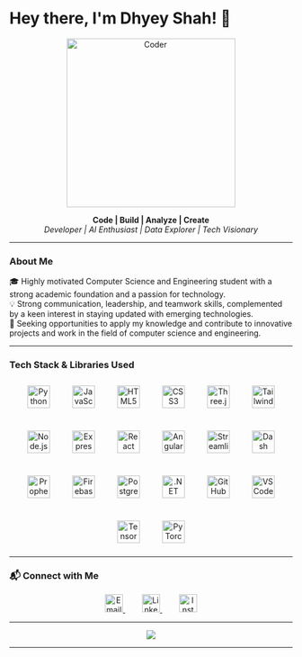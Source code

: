 # Hey there, I'm Dhyey Shah! 👋

<p align="center">
  <img src="https://cdn.dribbble.com/users/1162077/screenshots/3848914/programmer.gif" alt="Coder" width="300"/>
</p>

<p align="center">
  <b>Code | Build | Analyze | Create</b><br>
  <i>Developer | AI Enthusiast | Data Explorer | Tech Visionary</i>
</p>

---

###  About Me

🎓 Highly motivated Computer Science and Engineering student with a strong academic foundation and a passion for technology.  
💡 Strong communication, leadership, and teamwork skills, complemented by a keen interest in staying updated with emerging technologies.  
🚀 Seeking opportunities to apply my knowledge and contribute to innovative projects and work in the field of computer science and engineering.

---

###  Tech Stack & Libraries Used

<p align="center" style="display: flex; gap: 20px; flex-wrap: wrap; justify-content: center;">

  <!-- Languages -->
  <a href="https://www.python.org/" target="_blank" rel="noopener noreferrer" style="margin: 10px;">
    <img class="tech-icon" src="https://cdn.jsdelivr.net/gh/devicons/devicon/icons/python/python-original.svg" alt="Python" width="40" height="40"/>
  </a>
  <a href="https://developer.mozilla.org/en-US/docs/Web/JavaScript" target="_blank" rel="noopener noreferrer" style="margin: 10px;">
    <img class="tech-icon" src="https://cdn.jsdelivr.net/gh/devicons/devicon/icons/javascript/javascript-original.svg" alt="JavaScript" width="40" height="40"/>
  </a>
  <a href="https://developer.mozilla.org/en-US/docs/Web/HTML" target="_blank" rel="noopener noreferrer" style="margin: 10px;">
    <img class="tech-icon" src="https://cdn.jsdelivr.net/gh/devicons/devicon/icons/html5/html5-original.svg" alt="HTML5" width="40" height="40"/>
  </a>
  <a href="https://developer.mozilla.org/en-US/docs/Web/CSS" target="_blank" rel="noopener noreferrer" style="margin: 10px;">
    <img class="tech-icon" src="https://cdn.jsdelivr.net/gh/devicons/devicon/icons/css3/css3-original.svg" alt="CSS3" width="40" height="40"/>
  </a>

  <!-- Frameworks / Libraries -->
  <a href="https://threejs.org/" target="_blank" rel="noopener noreferrer" style="margin: 10px;">
    <img class="tech-icon" src="https://cdn.jsdelivr.net/gh/devicons/devicon/icons/threejs/threejs-original.svg" alt="Three.js" width="40" height="40"/>
  </a>
  <a href="https://tailwindcss.com/" target="_blank" rel="noopener noreferrer" style="margin: 10px;">
    <img class="tech-icon" src="https://cdn.jsdelivr.net/gh/devicons/devicon/icons/tailwindcss/tailwindcss-plain.svg" alt="Tailwind CSS" width="40" height="40"/>
  </a>
  <a href="https://nodejs.org/" target="_blank" rel="noopener noreferrer" style="margin: 10px;">
    <img class="tech-icon" src="https://cdn.jsdelivr.net/gh/devicons/devicon/icons/nodejs/nodejs-original.svg" alt="Node.js" width="40" height="40"/>
  </a>
  <a href="https://expressjs.com/" target="_blank" rel="noopener noreferrer" style="margin: 10px;">
    <img class="tech-icon" src="https://cdn.jsdelivr.net/gh/devicons/devicon/icons/express/express-original.svg" alt="Express.js" width="40" height="40"/>
  </a>
  <a href="https://reactjs.org/" target="_blank" rel="noopener noreferrer" style="margin: 10px;">
    <img class="tech-icon" src="https://cdn.jsdelivr.net/gh/devicons/devicon/icons/react/react-original.svg" alt="React" width="40" height="40"/>
  </a>
  <a href="https://angular.io/" target="_blank" rel="noopener noreferrer" style="margin: 10px;">
    <img class="tech-icon" src="https://cdn.jsdelivr.net/gh/devicons/devicon/icons/angularjs/angularjs-original.svg" alt="Angular" width="40" height="40"/>
  </a>
  <a href="https://streamlit.io/" target="_blank" rel="noopener noreferrer" style="margin: 10px;">
    <img class="tech-icon" src="https://streamlit.io/images/brand/streamlit-mark-color.svg" alt="Streamlit" width="40" height="40"/>
  </a>
  <a href="https://plotly.com/dash/" target="_blank" rel="noopener noreferrer" style="margin: 10px;">
    <img class="tech-icon" src="https://raw.githubusercontent.com/plotly/dash-docs/main/images/dash-logo-by-plotly-stripe.png" alt="Dash" width="40" height="40"/>
  </a>
  <a href="https://facebook.github.io/prophet/" target="_blank" rel="noopener noreferrer" style="margin: 10px;">
    <img class="tech-icon" src="https://upload.wikimedia.org/wikipedia/commons/0/0b/Prophet-logo.svg" alt="Prophet" width="40" height="40"/>
  </a>

  <!-- Platforms / Tools -->
  <a href="https://firebase.google.com/" target="_blank" rel="noopener noreferrer" style="margin: 10px;">
    <img class="tech-icon" src="https://cdn.jsdelivr.net/gh/devicons/devicon/icons/firebase/firebase-plain.svg" alt="Firebase" width="40" height="40"/>
  </a>
  <a href="https://www.postgresql.org/" target="_blank" rel="noopener noreferrer" style="margin: 10px;">
    <img class="tech-icon" src="https://cdn.jsdelivr.net/gh/devicons/devicon/icons/postgresql/postgresql-original.svg" alt="PostgreSQL" width="40" height="40"/>
  </a>
  <a href="https://dotnet.microsoft.com/" target="_blank" rel="noopener noreferrer" style="margin: 10px;">
    <img class="tech-icon" src="https://cdn.jsdelivr.net/gh/devicons/devicon/icons/dot-net/dot-net-original.svg" alt=".NET" width="40" height="40"/>
  </a>
  <a href="https://github.com/" target="_blank" rel="noopener noreferrer" style="margin: 10px;">
    <img class="tech-icon" src="https://cdn.jsdelivr.net/gh/devicons/devicon/icons/github/github-original.svg" alt="GitHub" width="40" height="40"/>
  </a>
  <a href="https://code.visualstudio.com/" target="_blank" rel="noopener noreferrer" style="margin: 10px;">
    <img class="tech-icon" src="https://cdn.jsdelivr.net/gh/devicons/devicon/icons/vscode/vscode-original.svg" alt="VS Code" width="40" height="40"/>
  </a>
  <a href="https://www.tensorflow.org/" target="_blank" rel="noopener noreferrer" style="margin: 10px;">
    <img class="tech-icon" src="https://cdn.jsdelivr.net/gh/devicons/devicon/icons/tensorflow/tensorflow-original.svg" alt="TensorFlow" width="40" height="40"/>
  </a>
  <a href="https://pytorch.org/" target="_blank" rel="noopener noreferrer" style="margin: 10px;">
    <img class="tech-icon" src="https://cdn.jsdelivr.net/gh/devicons/devicon/icons/pytorch/pytorch-original.svg" alt="PyTorch" width="40" height="40"/>
  </a>
</p>

---

### 📬 Connect with Me

<p align="center">
  <a href="mailto:jrshah2003@gmail.com" target="_blank" rel="noopener noreferrer" style="margin: 0 15px;">
    <img class="tech-icon" src="https://cdn.jsdelivr.net/npm/simple-icons@v8/icons/gmail.svg" alt="Email" width="32" height="32"/>
  </a>
  <a href="https://www.linkedin.com/in/dhyey-shah-0637a0285" target="_blank" rel="noopener noreferrer" style="margin: 0 15px;">
    <img class="tech-icon" src="https://cdn.jsdelivr.net/npm/simple-icons@v8/icons/linkedin.svg" alt="LinkedIn" width="32" height="32"/>
  </a>
  <a href="https://instagram.com/dhyey_2503" target="_blank" rel="noopener noreferrer" style="margin: 0 15px;">
    <img class="tech-icon" src="https://cdn.jsdelivr.net/npm/simple-icons@v8/icons/instagram.svg" alt="Instagram" width="32" height="32"/>
  </a>
</p>

---

<p align="center">
  <img src="https://capsule-render.vercel.app/api?type=waving&color=0:2f80ed,100:56cc9d&height=100&section=footer&text=Thanks%20for%20visiting!&fontColor=ffffff&fontSize=20" />
</p>

---

